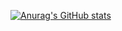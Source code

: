 [![Anurag's GitHub stats](https://github-readme-stats.vercel.app/api?username=reinzal)](https://github.com/anuraghazra/github-readme-stats)
<!---
reinzal/reinzal is a ✨ special ✨ repository because its `README.md` (this file) appears on your GitHub profile.
You can click the Preview link to take a look at your changes.
--->
